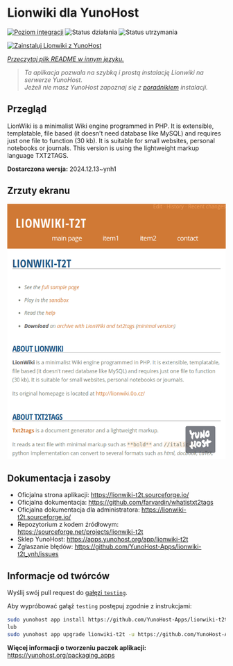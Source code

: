 <!--
To README zostało automatycznie wygenerowane przez <https://github.com/YunoHost/apps/tree/master/tools/readme_generator>
Nie powinno być ono edytowane ręcznie.
-->

# Lionwiki dla YunoHost

[![Poziom integracji](https://apps.yunohost.org/badge/integration/lionwiki-t2t)](https://ci-apps.yunohost.org/ci/apps/lionwiki-t2t/)
![Status działania](https://apps.yunohost.org/badge/state/lionwiki-t2t)
![Status utrzymania](https://apps.yunohost.org/badge/maintained/lionwiki-t2t)

[![Zainstaluj Lionwiki z YunoHost](https://install-app.yunohost.org/install-with-yunohost.svg)](https://install-app.yunohost.org/?app=lionwiki-t2t)

*[Przeczytaj plik README w innym języku.](./ALL_README.md)*

> *Ta aplikacja pozwala na szybką i prostą instalację Lionwiki na serwerze YunoHost.*  
> *Jeżeli nie masz YunoHost zapoznaj się z [poradnikiem](https://yunohost.org/install) instalacji.*

## Przegląd

LionWiki is a minimalist Wiki engine programmed in PHP. It is extensible, templatable, file based (it doesn't need database like MySQL) and requires just one file to function (30 kb). It is suitable for small websites, personal notebooks or journals. This version is using the lightweight markup language TXT2TAGS.


**Dostarczona wersja:** 2024.12.13~ynh1

## Zrzuty ekranu

![Zrzut ekranu z Lionwiki](./doc/screenshots/screenshot_lionwikit2t.png)

## Dokumentacja i zasoby

- Oficjalna strona aplikacji: <https://lionwiki-t2t.sourceforge.io/>
- Oficjalna dokumentacja: <https://github.com/farvardin/whatistxt2tags>
- Oficjalna dokumentacja dla administratora: <https://lionwiki-t2t.sourceforge.io/>
- Repozytorium z kodem źródłowym: <https://sourceforge.net/projects/lionwiki-t2t>
- Sklep YunoHost: <https://apps.yunohost.org/app/lionwiki-t2t>
- Zgłaszanie błędów: <https://github.com/YunoHost-Apps/lionwiki-t2t_ynh/issues>

## Informacje od twórców

Wyślij swój pull request do [gałęzi `testing`](https://github.com/YunoHost-Apps/lionwiki-t2t_ynh/tree/testing).

Aby wypróbować gałąź `testing` postępuj zgodnie z instrukcjami:

```bash
sudo yunohost app install https://github.com/YunoHost-Apps/lionwiki-t2t_ynh/tree/testing --debug
lub
sudo yunohost app upgrade lionwiki-t2t -u https://github.com/YunoHost-Apps/lionwiki-t2t_ynh/tree/testing --debug
```

**Więcej informacji o tworzeniu paczek aplikacji:** <https://yunohost.org/packaging_apps>
